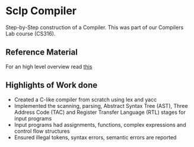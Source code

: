 # Sclp Compiler
Step-by-Step construction of a Compiler. This was part of our Compilers Lab course (CS316).

## Reference Material  
For an high level overview read [this](https://www.cse.iitb.ac.in/~uday/sclp-web/)

## Highlights of Work done  
- Created a C-like compiler from scratch using lex and yacc
- Implemented the scanning, parsing, Abstract Syntax Tree (AST), Three Address Code (TAC) and Register Transfer Language (RTL) stages for input programs
- Input programs had assignments, functions, complex expressions and control flow structures
- Ensured illegal tokens, syntax errors, semantic errors are reported
